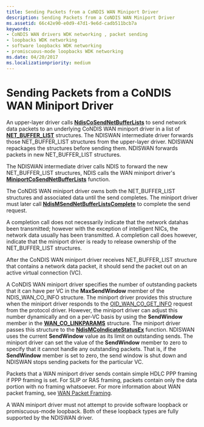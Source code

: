 ```yaml
---
title: Sending Packets from a CoNDIS WAN Miniport Driver
description: Sending Packets from a CoNDIS WAN Miniport Driver
ms.assetid: 66c42e90-e0d9-47d1-9e6d-cadb511bcb7a
keywords:
- CoNDIS WAN drivers WDK networking , packet sending
- loopbacks WDK networking
- software loopbacks WDK networking
- promiscuous-mode loopbacks WDK networking
ms.date: 04/20/2017
ms.localizationpriority: medium
---
```


# Sending Packets from a CoNDIS WAN Miniport Driver





An upper-layer driver calls [**NdisCoSendNetBufferLists**](https://docs.microsoft.com/windows-hardware/drivers/ddi/ndis/nf-ndis-ndiscosendnetbufferlists) to send network data packets to an underlying CoNDIS WAN miniport driver in a list of [**NET\_BUFFER\_LIST**](https://docs.microsoft.com/windows-hardware/drivers/ddi/ndis/ns-ndis-_net_buffer_list) structures. The NDISWAN intermediate driver forwards those NET\_BUFFER\_LIST structures from the upper-layer driver. NDISWAN repackages the structures before sending them. NDISWAN forwards packets in new NET\_BUFFER\_LIST structures.

The NDISWAN intermediate driver calls NDIS to forward the new NET\_BUFFER\_LIST structures, NDIS calls the WAN miniport driver's [**MiniportCoSendNetBufferLists**](https://docs.microsoft.com/windows-hardware/drivers/ddi/ndis/nc-ndis-miniport_co_send_net_buffer_lists) function.

The CoNDIS WAN miniport driver owns both the NET\_BUFFER\_LIST structures and associated data until the send completes. The miniport driver must later call [**NdisMSendNetBufferListsComplete**](https://docs.microsoft.com/windows-hardware/drivers/ddi/ndis/nf-ndis-ndismsendnetbufferlistscomplete) to complete the send request.

A completion call does not necessarily indicate that the network datahas been transmitted; however with the exception of intelligent NICs, the network data usually has been transmitted. A completion call does however, indicate that the miniport driver is ready to release ownership of the NET\_BUFFER\_LIST structures.

After the CoNDIS WAN miniport driver receives NET\_BUFFER\_LIST structure that contains a network data packet, it should send the packet out on an active virtual connection (VC).

A CoNDIS WAN miniport driver specifies the number of outstanding packets that it can have per VC in the **MaxSendWindow** member of the NDIS\_WAN\_CO\_INFO structure. The miniport driver provides this structure when the miniport driver responds to the [OID\_WAN\_CO\_GET\_INFO](https://docs.microsoft.com/windows-hardware/drivers/network/oid-wan-co-get-info) request from the protocol driver. However, the miniport driver can adjust this number dynamically and on a per-VC basis by using the **SendWindow** member in the [**WAN\_CO\_LINKPARAMS**](https://docs.microsoft.com/previous-versions/windows/hardware/network/ff565819(v=vs.85)) structure. The miniport driver passes this structure to the [**NdisMCoIndicateStatusEx**](https://docs.microsoft.com/windows-hardware/drivers/ddi/ndis/nf-ndis-ndismcoindicatestatusex) function. NDISWAN uses the current **SendWindow** value as its limit on outstanding sends. The miniport driver can set the value of the **SendWindow** member to zero to specify that it cannot handle any outstanding packets. That is, if the **SendWindow** member is set to zero, the send window is shut down and NDISWAN stops sending packets for the particular VC.

Packets that a WAN miniport driver sends contain simple HDLC PPP framing if PPP framing is set. For SLIP or RAS framing, packets contain only the data portion with no framing whatsoever. For more information about WAN packet framing, see [WAN Packet Framing](wan-packet-framing.md).

A WAN miniport driver must not attempt to provide software loopback or promiscuous-mode loopback. Both of these loopback types are fully supported by the NDISWAN driver.

 

 





